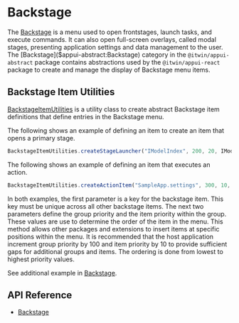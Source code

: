 # Backstage

The [Backstage]($appui-abstract:Backstage) is a menu used to open frontstages, launch tasks, and execute commands. It can also open full-screen overlays, called modal stages, presenting application settings and data management to the user. The [Backstage]($appui-abstract:Backstage) category in the `@itwin/appui-abstract` package contains abstractions used by the `@itwin/appui-react` package to create and manage the display of Backstage menu items.

## Backstage Item Utilities

[BackstageItemUtilities]($appui-abstract) is a utility class to create abstract Backstage item definitions that define entries in the Backstage menu.

The following shows an example of defining an item to create an item that opens a primary stage.

```ts
BackstageItemUtilities.createStageLauncher("IModelIndex", 200, 20, IModelApp.i18n.translate("SampleApp:backstage.imodelindex"), undefined, "icon-placeholder"),
```

The following shows an example of defining an item that executes an action.

```ts
BackstageItemUtilities.createActionItem("SampleApp.settings", 300, 10, () => FrontstageManager.openModalFrontstage(new SettingsModalFrontstage()), IModelApp.i18n.translate("SampleApp:backstage.testFrontstage6"), undefined, "icon-placeholder"),
```

In both examples, the first parameter is a key for the backstage item. This key must be unique across all other backstage items. The next two parameters define the group priority and the item priority within the group.  These values are use to determine the order of the item in the menu. This method allows other packages and extensions to insert items at specific positions within the menu.  It is recommended that the host application increment group priority by 100 and item priority by 10 to provide sufficient gaps for additional groups and items. The ordering is done from lowest to highest priority values.

See additional example in [Backstage](../../../learning/ui/appui/appui&#8209;react/Backstage.md).

## API Reference

- [Backstage]($appui-abstract:Backstage)
